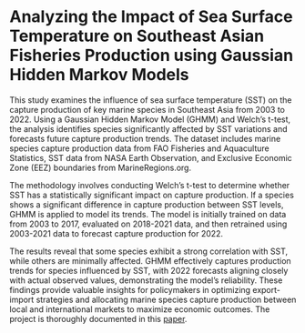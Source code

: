 # Analyzing the Impact of Sea Surface Temperature on Southeast Asian Fisheries Production using Gaussian Hidden Markov Models

This study examines the influence of sea surface temperature (SST) on the capture production of key marine species in Southeast Asia from 2003 to 2022. Using a Gaussian Hidden Markov Model (GHMM) and Welch’s t-test, the analysis identifies species significantly affected by SST variations and forecasts future capture production trends. The dataset includes marine species capture production data from FAO Fisheries and Aquaculture Statistics, SST data from NASA Earth Observation, and Exclusive Economic Zone (EEZ) boundaries from MarineRegions.org.

The methodology involves conducting Welch’s t-test to determine whether SST has a statistically significant impact on capture production. If a species shows a significant difference in capture production between SST levels, GHMM is applied to model its trends. The model is initially trained on data from 2003 to 2017, evaluated on 2018-2021 data, and then retrained using 2003-2021 data to forecast capture production for 2022.

The results reveal that some species exhibit a strong correlation with SST, while others are minimally affected. GHMM effectively captures production trends for species influenced by SST, with 2022 forecasts aligning closely with actual observed values, demonstrating the model’s reliability. These findings provide valuable insights for policymakers in optimizing export-import strategies and allocating marine species capture production between local and international markets to maximize economic outcomes. The project is thoroughly documented in this [paper](https://drive.google.com/file/d/1-gg8zd9xMD1Zz8urpLTAUQMd6dgy8yvt/view?usp=sharing).
